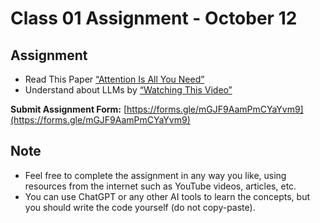 # Class 01 Assignment - October 12

## Assignment

- Read This Paper [“Attention Is All You Need”](https://en.wikipedia.org/wiki/Attention_Is_All_You_Need)
- Understand about LLMs by [“Watching This Video”](https://www.youtube.com/watch?v=7xTGNNLPyMI)

**Submit Assignment Form:** [https://forms.gle/mGJF9AamPmCYaYvm9](https://forms.gle/mGJF9AamPmCYaYvm9)

## Note

- Feel free to complete the assignment in any way you like, using resources from the internet such as YouTube videos, articles, etc.
- You can use ChatGPT or any other AI tools to learn the concepts, but you should write the code yourself (do not copy-paste).
